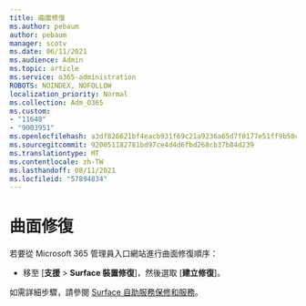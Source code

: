 ```yaml
---
title: 曲面修復
ms.author: pebaum
author: pebaum
manager: scotv
ms.date: 06/11/2021
ms.audience: Admin
ms.topic: article
ms.service: o365-administration
ROBOTS: NOINDEX, NOFOLLOW
localization_priority: Normal
ms.collection: Adm_O365
ms.custom:
- "11648"
- "9003951"
ms.openlocfilehash: a3df826621bf4eacb931f69c21a9236a65d7f0177e51ff9b50cc91129359ee83
ms.sourcegitcommit: 920051182781bd97ce4d4d6fbd268cb37b84d239
ms.translationtype: MT
ms.contentlocale: zh-TW
ms.lasthandoff: 08/11/2021
ms.locfileid: "57894834"
---
```

# <a name="surface-repairs"></a>曲面修復

若要從 Microsoft 365 管理員入口網站進行曲面修復順序：

- 移至 [**支援**  >  **Surface 裝置修復**]，然後選取 [**建立修復**]。 

如需詳細步驟，請參閱 [Surface 自助服務保修和服務](https://docs.microsoft.com/surface/self-serve-warranty-service)。